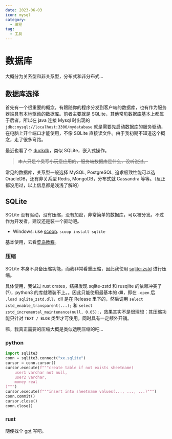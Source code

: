 ```yaml
---
date: 2023-06-03
icon: mysql
category:
  - 编程
tag:
  - 工具
---
```


# 数据库

大概分为关系型和非关系型，分布式和非分布式...

## 数据库选择

首先有一个很重要的概念，有跟随你的程序分发到客户端的数据库，也有作为服务器端具有本地驱动的数据库。前者主要就是 SQLite，其他常见数据库基本上都属于后者。所以在 java 连接 Mysql 时出现的 `jdbc:mysql://localhost:3306/mydatabase` 就是需要先启动数据库的服务驱动，在电脑上开个端口才能使用，不像 SQLite 直接读文件。由于我初期不知道这个概念，走了很多弯路。

最近也看了个 [duckdb](https://duckdb.org/)，类似 SQLite，嵌入式操作。

> ~~本人只是个臭写小玩意应用的，服务端数据库是什么，没听说过。~~

常见的数据库，关系型一般选择 MySQL, PostgreSQL, 追求极致性能可以选 OracleDB，还有非关系型 Redis, MongoDB，分布式就 Cassandra 等等。（反正都没用过，以上信息都是浅浅了解的）

## SQLite

SQLite 没有驱动，没有压缩，没有加密，非常简单的数据库，可以被分发。不过作为开发者，建议还是装一个驱动吧。

- Windows: use [scoop](../farraginous/recommend_packages.md#scoop). `scoop install sqlite`

基本使用，去看[菜鸟教程](https://www.runoob.com/sqlite/sqlite-commands.html)。

### 压缩

SQLite 本身不具备压缩功能，而我非常看重压缩，因此我使用 [sqlite-zstd](https://github.com/phiresky/sqlite-zstd) 进行压缩。

具体使用，我试过 rust crates，结果发现 sqlite-zstd 和 rusqlite 的依赖冲突了(?)，python3 的库就嗯装不上。。因此只能使用最基本的 dll，即在 `.open` 后 `.load sqlite_zstd.dll`，dll 是在 Release 里下的，然后调用 `select zstd_enable_transparent(...);` 和 `select zstd_incremental_maintenance(null, 0.05);`，效果其实不是很理想：其压缩功能只针对 `TEXT / BLOB` 类型才可使用，同时具有一定额外开销。

嘛，我真正需要的压缩大概是类似透明压缩的吧...

### python

```py
import sqlite3
conn = sqlite3.connect("xx.sqlite")
cursor = conn.cursor()
cursor.execute(f"""create table if not exists sheetname(
    user1 varchar not null,
    user2 varchar,
    money real
)""")
cursor.execute(f"""insert into sheetname values(..., ..., ...)""")
conn.commit()
cursor.close()
conn.close()
```

### rust

随便找个 [gpt](../farraginous/recommend_websites.md#ai-工具) 写吧。
